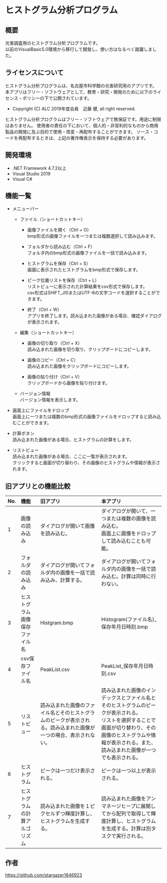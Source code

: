 # ヒストグラム分析プログラム

## 概要
光害調査用のヒストグラム分析プログラムです。<br>
以前のVisualBasic5.0環境から移行して開発し、使い方はなるべく踏襲しました。

## ライセンスについて
ヒストグラム分析プログラムは、名古屋市科学館の光害研究用のアプリです。
本アプリはフリー・ソフトウェアとして、教育・研究・開発のために以下のライセンス・ポリシーの下で公開されています。

- Copyright (C) ALC 2019年度会員　近藤 健, all right reserved.

ヒストグラム分析プログラムはフリー・ソフトウェアで無保証です。用途に制限はありません。
使用者の責任の下において、個人的・非営利的なものから商用製品の開発に及ぶ目的で使用・改変・再配布することができます。
ソース・コードを再配布するときは、上記の著作権表示を保持する必要があります。

## 開発環境
- .NET Framework 4.7.2以上
- Visual Studio 2019
- Visual C#

## 機能一覧
- メニューバー
    - ファイル（ショートカットキー）
        - 画像ファイルを開く（Ctrl + O）<br>
bmp形式の画像ファイルを一つまたは複数選択して読み込みます。

        - フォルダから読み込む（Ctrl + F）<br>
フォルダ内のbmp形式の画像ファイルを一括で読み込みます。

        - ヒストグラムを保存（Ctrl + S）<br>
画面に表示されたヒストグラムをbmp形式で保存します。

        - ピーク位置リストを保存（Ctrl + L）<br>
リストビューに表示された計算結果をcsv形式で保存します。<br>
csv形式はSHIFT_JISまたはUTF-8の文字コードを選択することができます。

        - 終了（Ctrl + W）<br>
アプリを終了します。読み込まれた画像がある場合、確認ダイアログが表示されます。

    - 編集（ショートカットキー）
        - 画像の切り取り（Ctrl + X）<br>
読み込まれた画像を切り取り、クリップボードにコピーします。

        - 画像のコピー（Ctrl + C）<br>
読み込まれた画像をクリップボードにコピーします。

        - 画像の貼り付け（Ctrl + V）<br>
クリップボードから画像を貼り付けます。

    - バージョン情報<br>
バージョン情報を表示します。

- 画面上にファイルをドロップ<br>
画面上に一つまたは複数のbmp形式の画像ファイルをドロップすると読み込むことができます。

- 計算ボタン<br>
読み込まれた画像がある場合、ヒストグラムの計算をします。<br>

- リストビュー<br>
読み込まれた画像がある場合、ここに一覧が表示されます。<br>
クリックすると画面が切り替わり、その画像のヒストグラムや情報が表示されます。

## 旧アプリとの機能比較
|No.|機能|旧アプリ|本アプリ|
|:--|:--|:--|:--|
|1|画像の読み込み|ダイアログが開いて画像を読み込む。|ダイアログが開いて、一つまたは複数の画像を読み込む。<br>画面上に画像をドロップして読み込むことも可能。|
|2|フォルダの読み込み|ダイアログが開いてフォルダ内の画像を一括で読み込み、計算する。|ダイアログが開いてフォルダ内の画像を一括で読み込む。計算は同時に行わない。|
|3|ヒストグラム画像保存ファイル名|Histgram.bmp|Histogram(ファイル名)_保存年月日時刻.bmp|
|4|csv保存ファイル名|PeakList.csv|PeakList_保存年月日時刻.csv|
|5|リストビュー|読み込まれた画像のファイル名とそのヒストグラムのピークが表示される。読み込まれた画像が一つの場合、表示されない。|読み込まれた画像のインデックスとファイル名とそのヒストグラムのピークが表示される。<br>リストを選択することで画面が切り替わり、その画像のヒストグラムや情報が表示される。また、読み込まれた画像が一つでも表示される。|
|6|ヒストグラム|ピークは一つだけ表示される。|ピークは一つ以上が表示される。|
|7|ヒストグラムの計算アルゴリズム|読み込まれた画像を１ピクセルずつ輝度計算し、ヒストグラムを生成する。|読み込まれた画像をアンマネージヒープに展開してから配列で取得して輝度計算し、ヒストグラムを生成する。計算は別タスクで実行される。|

## 作者
https://github.com/stargazer1846923
